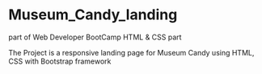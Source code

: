 # Museum_Candy_landing
part of Web Developer BootCamp HTML &amp; CSS part 

The Project is a responsive landing page for Museum Candy using HTML, CSS with Bootstrap framework 
